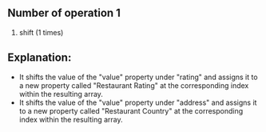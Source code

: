 ## Number of operation 1
1. shift (1 times)

## Explanation:

* It shifts the value of the "value" property under "rating" and assigns it to a new property called "Restaurant Rating" at the corresponding index within the resulting array.
* It shifts the value of the "value" property under "address" and assigns it to a new property called "Restaurant Country" at the corresponding index within the resulting array.